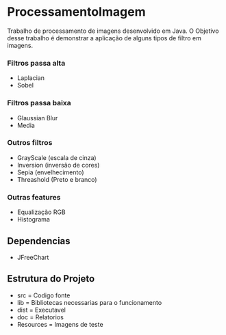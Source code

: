 # ProcessamentoImagem

Trabalho de processamento de imagens desenvolvido em Java.
O Objetivo desse trabalho é demonstrar a aplicação de alguns tipos de filtro em imagens.

### Filtros passa alta

* Laplacian
* Sobel

### Filtros passa baixa

* Glaussian Blur
* Media

### Outros filtros

* GrayScale (escala de cinza)
* Inversion (inversão de cores)
* Sepia (envelhecimento)
* Threashold (Preto e branco)

### Outras features

* Equalização RGB
* Histograma

## Dependencias

* JFreeChart

## Estrutura do Projeto

* src = Codigo fonte
* lib = Bibliotecas necessarias para o funcionamento
* dist = Executavel
* doc = Relatorios
* Resources = Imagens de teste
